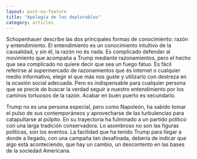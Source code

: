 ```yaml
---
layout: post-no-feature
title: "Apología de los deplorables"
category: articles
---
```


Schopenhauer describe las dos principales formas de conocimiento: razón y entendimiento. El entendimiento es un conocimiento intuitivo de la causalidad, y sin él, la razón no és nada. Es complicado defender al movimiento que acompaña a Trump mediante razonamientos, pero el hecho que sea complicado no quiere decir que sea un fuego fatuo. Es fácil referirse al supermercado de razonamientos que és internet o cualquier medio informativo, elegir el que más nos guste y utilizarlo con destreza en la ocasión social adecuada. Pero es indispensable para cualquier persona que se precie de buscar la verdad seguir a nuestro entendimiento por los caminos tortuosos de la razón. Acabar en buén puerto es secundario.

Trump no es una persona especial, pero como Napoleón, ha sabido tomar el pulso de sus contemporáneos y aprovecharse de las turbulencias para catapultarse al púlpito. En su trayectoria ha fulminado a un partido político con una larga tradición conservadora. Lo asombroso no son las figuras políticas, son los eventos. La facilidad que ha tenido Trump para llegar a donde a llegado, con una campaña tan desafinada, debería de indicar que algo está aconteciendo, que hay un cambio, un descontento en las bases de la sociedad Americana.


